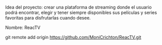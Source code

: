 Idea del proyecto: crear una plataforma de streaming donde el usuario podrá encontrar, elegir y tener siempre disponibles sus películas y series favoritas para disfrutarlas cuando desee.

Nombre: ReacTV

git remote add origin https://github.com/MoniCrichton/ReacTV.git

